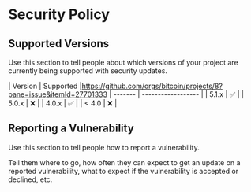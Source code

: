 # Security Policy

## Supported Versions

Use this section to tell people about which versions of your project are
currently being supported with security updates.

| Version | Supported          |https://github.com/orgs/bitcoin/projects/8?pane=issue&itemId=27701333
| ------- | ------------------ |
| 5.1.x   | :white_check_mark: |
| 5.0.x   | :x:                |
| 4.0.x   | :white_check_mark: |
| < 4.0   | :x:                |

## Reporting a Vulnerability

Use this section to tell people how to report a vulnerability.

Tell them where to go, how often they can expect to get an update on a
reported vulnerability, what to expect if the vulnerability is accepted or
declined, etc.
